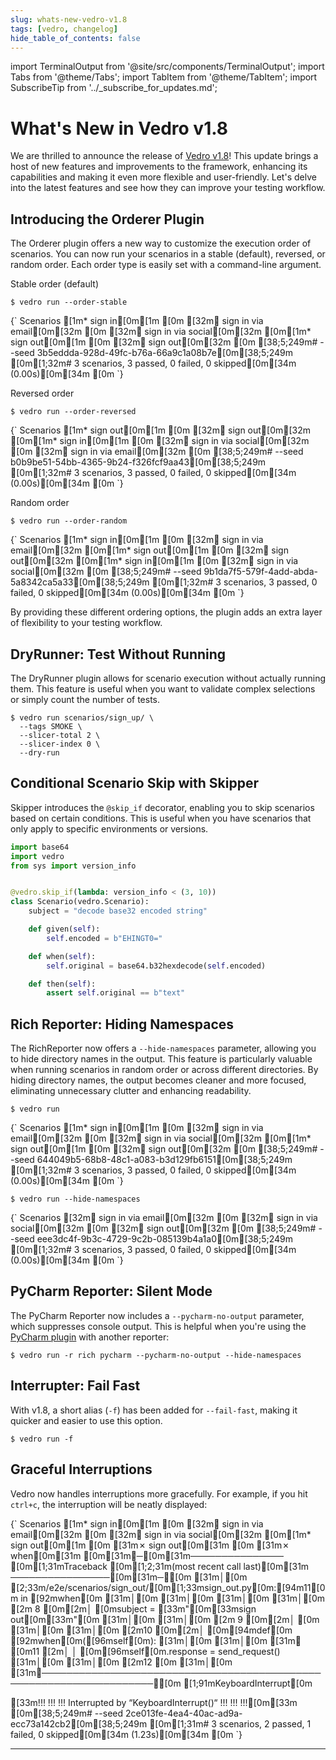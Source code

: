 ```yaml
---
slug: whats-new-vedro-v1.8
tags: [vedro, changelog]
hide_table_of_contents: false
---
```


import TerminalOutput from '@site/src/components/TerminalOutput';
import Tabs from '@theme/Tabs';
import TabItem from '@theme/TabItem';
import SubscribeTip from '../_subscribe_for_updates.md';

# What's New in Vedro v1.8

We are thrilled to announce the release of [Vedro v1.8](https://pypi.org/project/vedro/)! This update brings a host of new features and improvements to the framework, enhancing its capabilities and making it even more flexible and user-friendly. Let's delve into the latest features and see how they can improve your testing workflow.

<!--truncate-->

## Introducing the Orderer Plugin

The Orderer plugin offers a new way to customize the execution order of scenarios. You can now run your scenarios in a stable (default), reversed, or random order. Each order type is easily set with a command-line argument.

<Tabs>
  <TabItem value="stable" label="Stable" default>

Stable order (default)

```shell
$ vedro run --order-stable
```

<TerminalOutput>
{`
Scenarios
[1m* sign in[0m[1m
[0m [32m✔ sign in via email[0m[32m
[0m [32m✔ sign in via social[0m[32m
[0m[1m* sign out[0m[1m
[0m [32m✔ sign out[0m[32m
[0m 
[38;5;249m# --seed 3b5eddda-928d-49fc-b76a-66a9c1a08b7e[0m[38;5;249m
[0m[1;32m# 3 scenarios, 3 passed, 0 failed, 0 skipped[0m[34m (0.00s)[0m[34m
[0m
`}
</TerminalOutput>

  </TabItem>
  <TabItem value="reversed" label="Reversed" default>

Reversed order

```shell
$ vedro run --order-reversed
```

<TerminalOutput>
{`
Scenarios
[1m* sign out[0m[1m
[0m [32m✔ sign out[0m[32m
[0m[1m* sign in[0m[1m
[0m [32m✔ sign in via social[0m[32m
[0m [32m✔ sign in via email[0m[32m
[0m 
[38;5;249m# --seed b0b9be51-54bb-4365-9b24-f326fcf9aa43[0m[38;5;249m
[0m[1;32m# 3 scenarios, 3 passed, 0 failed, 0 skipped[0m[34m (0.00s)[0m[34m
[0m
`}
</TerminalOutput>

  </TabItem>
  <TabItem value="random" label="Random" default>

Random order

```shell
$ vedro run --order-random
```

<TerminalOutput>
{`
Scenarios
[1m* sign in[0m[1m
[0m [32m✔ sign in via email[0m[32m
[0m[1m* sign out[0m[1m
[0m [32m✔ sign out[0m[32m
[0m[1m* sign in[0m[1m
[0m [32m✔ sign in via social[0m[32m
[0m 
[38;5;249m# --seed 9b1da7f5-579f-4add-abda-5a8342ca5a33[0m[38;5;249m
[0m[1;32m# 3 scenarios, 3 passed, 0 failed, 0 skipped[0m[34m (0.00s)[0m[34m
[0m
`}
</TerminalOutput>

  </TabItem>
</Tabs>

By providing these different ordering options, the plugin adds an extra layer of flexibility to your testing workflow.

## DryRunner: Test Without Running

The DryRunner plugin allows for scenario execution without actually running them. This feature is useful when you want to validate complex selections or simply count the number of tests.

```shell
$ vedro run scenarios/sign_up/ \
  --tags SMOKE \
  --slicer-total 2 \
  --slicer-index 0 \
  --dry-run
```


## Conditional Scenario Skip with Skipper

Skipper introduces the `@skip_if` decorator, enabling you to skip scenarios based on certain conditions. This is useful when you have scenarios that only apply to specific environments or versions.

```python
import base64
import vedro
from sys import version_info


@vedro.skip_if(lambda: version_info < (3, 10))
class Scenario(vedro.Scenario):
    subject = "decode base32 encoded string"

    def given(self):
        self.encoded = b"EHINGT0="

    def when(self):
        self.original = base64.b32hexdecode(self.encoded)

    def then(self):
        assert self.original == b"text"
```

## Rich Reporter: Hiding Namespaces

The RichReporter now offers a `--hide-namespaces` parameter, allowing you to hide directory names in the output. This feature is particularly valuable when running scenarios in random order or across different directories. By hiding directory names, the output becomes cleaner and more focused, eliminating unnecessary clutter and enhancing readability.

<Tabs>
  <TabItem value="with_namespaces" label="Show Namespaces" default>

```shell
$ vedro run
```

<TerminalOutput>
{`
Scenarios
[1m* sign in[0m[1m
[0m [32m✔ sign in via email[0m[32m
[0m [32m✔ sign in via social[0m[32m
[0m[1m* sign out[0m[1m
[0m [32m✔ sign out[0m[32m
[0m 
[38;5;249m# --seed 644049b5-68b8-48c1-a083-b3d129fb6151[0m[38;5;249m
[0m[1;32m# 3 scenarios, 3 passed, 0 failed, 0 skipped[0m[34m (0.00s)[0m[34m
[0m
`}
</TerminalOutput>

  </TabItem>
  <TabItem value="without_namespaces" label="Hide Namespaces">

```shell
$ vedro run --hide-namespaces
```

<TerminalOutput>
{`
Scenarios
 [32m✔ sign in via email[0m[32m
[0m [32m✔ sign in via social[0m[32m
[0m [32m✔ sign out[0m[32m
[0m 
[38;5;249m# --seed eee3dc4f-9b3c-4729-9c2b-085139b4a1a0[0m[38;5;249m
[0m[1;32m# 3 scenarios, 3 passed, 0 failed, 0 skipped[0m[34m (0.00s)[0m[34m
[0m
`}
</TerminalOutput>

  </TabItem>
</Tabs>

## PyCharm Reporter: Silent Mode

The PyCharm Reporter now includes a `--pycharm-no-output` parameter, which suppresses console output. This is helpful when you're using the [PyCharm plugin](https://plugins.jetbrains.com/plugin/18227-vedro) with another reporter:

```shell
$ vedro run -r rich pycharm --pycharm-no-output --hide-namespaces
```

## Interrupter: Fail Fast

With v1.8, a short alias (`-f`) has been added for `--fail-fast`, making it quicker and easier to use this option.

```shell
$ vedro run -f
```

## Graceful Interruptions

Vedro now handles interruptions more gracefully. For example, if you hit `ctrl+c`, the interruption will be neatly displayed:

<TerminalOutput>
{`
Scenarios
[1m* sign in[0m[1m
[0m [32m✔ sign in via email[0m[32m
[0m [32m✔ sign in via social[0m[32m
[0m[1m* sign out[0m[1m
[0m [31m✗ sign out[0m[31m
[0m   [31m✗ when[0m[31m
[0m[31m╭─[0m[31m─────────────── [0m[1;31mTraceback [0m[1;2;31m(most recent call last)[0m[31m ────────────────[0m[31m─╮[0m
[31m│[0m [2;33m/e2e/scenarios/sign_out/[0m[1;33msign_out.py[0m:[94m11[0m in [92mwhen[0m                     [31m│[0m
[31m│[0m                                                                    [31m│[0m
[31m│[0m   [2m 8 [0m[2m│   [0msubject = [33m"[0m[33msign out[0m[33m"[0m                                      [31m│[0m
[31m│[0m   [2m 9 [0m[2m│   [0m                                                          [31m│[0m
[31m│[0m   [2m10 [0m[2m│   [0m[94mdef[0m [92mwhen[0m([96mself[0m):                                           [31m│[0m
[31m│[0m [31m❱ [0m11 [2m│   │   [0m[96mself[0m.response = send_request()                        [31m│[0m
[31m│[0m   [2m12 [0m                                                              [31m│[0m
[31m╰────────────────────────────────────────────────────────────────────╯[0m
[1;91mKeyboardInterrupt[0m
 
 
[33m!!!                                      !!!
!!! Interrupted by “KeyboardInterrupt()“ !!!
!!!                                      !!![0m[33m
[0m[38;5;249m# --seed 2ce013fe-4ea4-40ac-ad9a-ecc73a142cb2[0m[38;5;249m
[0m[1;31m# 3 scenarios, 2 passed, 1 failed, 0 skipped[0m[34m (1.23s)[0m[34m
[0m
`}
</TerminalOutput>

---

<SubscribeTip />
